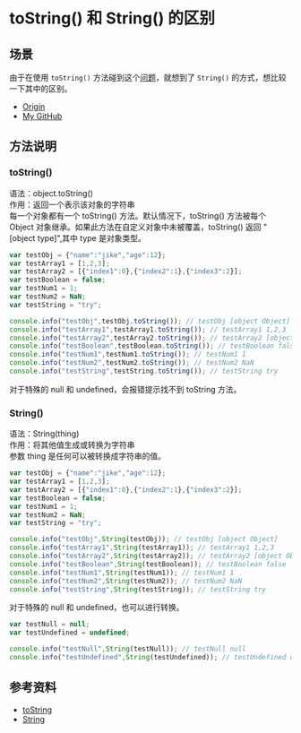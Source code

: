 # toString() 和 String() 的区别
## <a name="situation"></a> 场景
由于在使用 `toString()` 方法碰到这个[问题][url-issue-13]，就想到了 `String()` 的方式，想比较一下其中的区别。


- [Origin][url-origin]
- [My GitHub][url-my-github]

## <a name="explain"></a> 方法说明
### toString()
语法：object.toString() <br />
作用：返回一个表示该对象的字符串 <br />
每一个对象都有一个 toString() 方法。默认情况下，toString() 方法被每个 Object 对象继承。如果此方法在自定义对象中未被覆盖，toString() 返回 "[object type]",其中 type 是对象类型。
```javascript
var testObj = {"name":"jike","age":12};
var testArray1 = [1,2,3];
var testArray2 = [{"index1":0},{"index2":1},{"index3":2}];
var testBoolean = false;
var testNum1 = 1;
var testNum2 = NaN;
var testString = "try";

console.info("testObj",testObj.toString()); // testObj [object Object]
console.info("testArray1",testArray1.toString()); // testArray1 1,2,3
console.info("testArray2",testArray2.toString()); // testArray2 [object Object],[object Object],[object Object]
console.info("testBoolean",testBoolean.toString()); // testBoolean false
console.info("testNum1",testNum1.toString()); // testNum1 1
console.info("testNum2",testNum2.toString()); // testNum2 NaN
console.info("testString",testString.toString()); // testString try
```
对于特殊的 null 和 undefined，会报错提示找不到 toString 方法。

### String()
语法：String(thing) <br />
作用：将其他值生成或转换为字符串 <br />
参数 thing 是任何可以被转换成字符串的值。
```javascript
var testObj = {"name":"jike","age":12};
var testArray1 = [1,2,3];
var testArray2 = [{"index1":0},{"index2":1},{"index3":2}];
var testBoolean = false;
var testNum1 = 1;
var testNum2 = NaN;
var testString = "try";

console.info("testObj",String(testObj)); // testObj [object Object]
console.info("testArray1",String(testArray1)); // testArray1 1,2,3
console.info("testArray2",String(testArray2)); // testArray2 [object Object],[object Object],[object Object]
console.info("testBoolean",String(testBoolean)); // testBoolean false
console.info("testNum1",String(testNum1)); // testNum1 1
console.info("testNum2",String(testNum2)); // testNum2 NaN
console.info("testString",String(testString)); // testString try
```
对于特殊的 null 和 undefined，也可以进行转换。
```javascript
var testNull = null;
var testUndefined = undefined;

console.info("testNull",String(testNull)); // testNull null
console.info("testUndefined",String(testUndefined)); // testUndefined undefined
```

## 参考资料
- [toString](https://developer.mozilla.org/en-US/docs/Web/JavaScript/Reference/Global_Objects/Object/toString)
- [String](https://developer.mozilla.org/en-US/docs/Web/JavaScript/Reference/Global_Objects/String)


[url-issue-13]:https://github.com/XXHolic/segment/issues/13



[url-origin]:https://github.com/XXHolic/segment/issues/14
[url-my-github]:https://github.com/XXHolic